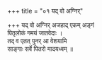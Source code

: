 +++
title = "०१ यद् वो अग्निर्"

+++
यद् वो अग्निर् अजहाद् एकम् अङ्गं  
पितृलोकं गमयं जातवेदाः ।  
तद् व एतत् पुनर् आ वेशयामि  
साङ्गाः सर्वे पितरो मादयध्वम् ॥